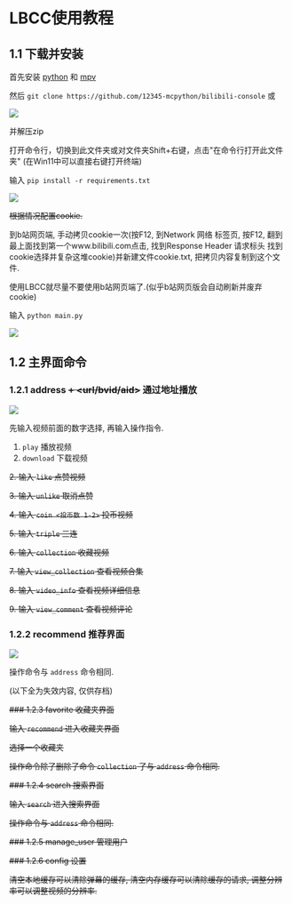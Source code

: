 # LBCC使用教程

## 1.1 下载并安装

首先安装 [python](http://www.python.org/downloads) 和 [mpv](https://laosun-image.obs.cn-north-4.myhuaweicloud.com/mpv.exe)

然后 `git clone https://github.com/12345-mcpython/bilibili-console` 或

![](https://laosun-image.obs.cn-north-4.myhuaweicloud.com/20221011121641.png)

并解压zip

打开命令行，切换到此文件夹或对文件夹Shift+右键，点击"在命令行打开此文件夹" (在Win11中可以直接右键打开终端)

输入 `pip install -r requirements.txt`

![](https://laosun-image.obs.cn-north-4.myhuaweicloud.com/20221011122441.png)

~~根据情况配置cookie.~~

到b站网页端, 手动拷贝cookie一次(按F12, 到Network 网络 标签页, 按F12, 翻到最上面找到第一个www.bilibili.com点击, 找到Response Header 请求标头 找到cookie选择并复杂这堆cookie)并新建文件cookie.txt, 把拷贝内容复制到这个文件.

使用LBCC就尽量不要使用b站网页端了.(似乎b站网页版会自动刷新并废弃cookie)

输入 `python main.py`

![](https://laosun-image.obs.cn-north-4.myhuaweicloud.com/20221011205705.png)

## 1.2 主界面命令

### 1.2.1 address ~~+ <url/bvid/aid>~~ 通过地址播放

![](https://laosun-image.obs.cn-north-4.myhuaweicloud.com/20221011205914.png)

先输入视频前面的数字选择, 再输入操作指令.

1. `play` 播放视频
2. `download` 下载视频

~~2. 输入 `like` 点赞视频~~

~~3. 输入 `unlike` 取消点赞~~

~~4. 输入 `coin <投币数 1-2>` 投币视频~~

~~5. 输入 `triple` 三连~~

~~6. 输入 `collection` 收藏视频~~

~~7. 输入 `view_collection` 查看视频合集~~

~~8. 输入 `video_info` 查看视频详细信息~~

~~9. 输入 `view_comment` 查看视频评论~~

### 1.2.2 recommend 推荐界面

![](https://laosun-image.obs.cn-north-4.myhuaweicloud.com/20221015195209.png)

操作命令与 `address` 命令相同.

(以下全为失效内容, 仅供存档)

~~### 1.2.3 favorite 收藏夹界面~~

~~输入 `recommend` 进入收藏夹界面~~

~~选择一个收藏夹~~

~~操作命令除了删除了命令 `collection` 了与 `address` 命令相同.~~

~~### 1.2.4 search 搜索界面~~

~~输入 `search` 进入搜索界面~~

~~操作命令与 `address` 命令相同.~~

~~### 1.2.5 manage_user 管理用户~~

~~### 1.2.6 config 设置~~

~~清空本地缓存可以清除弹幕的缓存, 清空内存缓存可以清除缓存的请求, 调整分辨率可以调整视频的分辨率.~~



